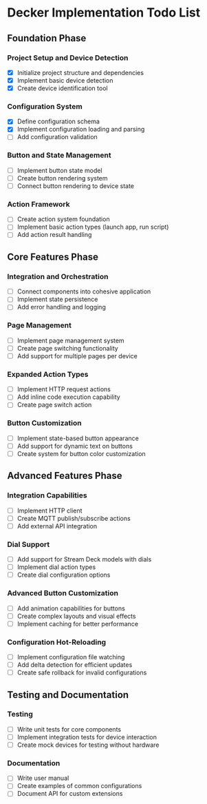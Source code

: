 # Decker Implementation Todo List

## Foundation Phase

### Project Setup and Device Detection
- [x] Initialize project structure and dependencies
- [x] Implement basic device detection
- [x] Create device identification tool

### Configuration System
- [x] Define configuration schema
- [x] Implement configuration loading and parsing
- [ ] Add configuration validation

### Button and State Management
- [ ] Implement button state model
- [ ] Create button rendering system
- [ ] Connect button rendering to device state

### Action Framework
- [ ] Create action system foundation
- [ ] Implement basic action types (launch app, run script)
- [ ] Add action result handling

## Core Features Phase

### Integration and Orchestration
- [ ] Connect components into cohesive application
- [ ] Implement state persistence
- [ ] Add error handling and logging

### Page Management
- [ ] Implement page management system
- [ ] Create page switching functionality
- [ ] Add support for multiple pages per device

### Expanded Action Types
- [ ] Implement HTTP request actions
- [ ] Add inline code execution capability
- [ ] Create page switch action

### Button Customization
- [ ] Implement state-based button appearance
- [ ] Add support for dynamic text on buttons
- [ ] Create system for button color customization

## Advanced Features Phase

### Integration Capabilities
- [ ] Implement HTTP client
- [ ] Create MQTT publish/subscribe actions
- [ ] Add external API integration

### Dial Support
- [ ] Add support for Stream Deck models with dials
- [ ] Implement dial action types
- [ ] Create dial configuration options

### Advanced Button Customization
- [ ] Add animation capabilities for buttons
- [ ] Create complex layouts and visual effects
- [ ] Implement caching for better performance

### Configuration Hot-Reloading
- [ ] Implement configuration file watching
- [ ] Add delta detection for efficient updates
- [ ] Create safe rollback for invalid configurations

## Testing and Documentation

### Testing
- [ ] Write unit tests for core components
- [ ] Implement integration tests for device interaction
- [ ] Create mock devices for testing without hardware

### Documentation
- [ ] Write user manual
- [ ] Create examples of common configurations
- [ ] Document API for custom extensions